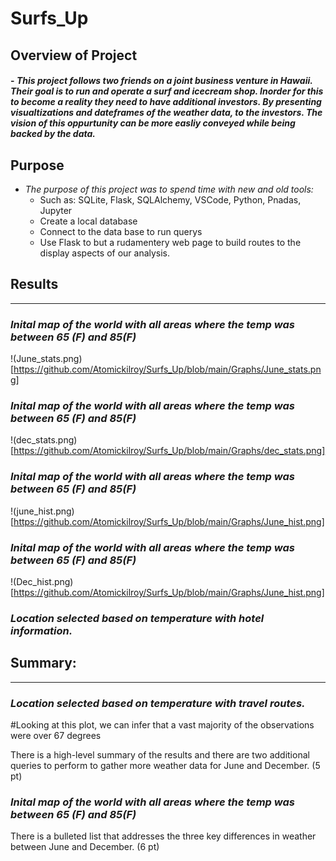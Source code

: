 # Surfs_Up

## Overview of Project
#### - *This project follows two friends on a joint business venture in Hawaii. Their goal is to run and operate a surf and icecream shop. Inorder for this to become a reality they need to have additional investors. By presenting visualtizations and dateframes of the weather data, to the investors. The vision of this oppurtunity can be more easliy conveyed while being backed by the data.* 

## Purpose

-  *The purpose of this project was to spend time with new and old tools:*
    - Such as: SQLite, Flask, SQLAlchemy, VSCode, Python, Pnadas, Jupyter
    - Create a local database 
    - Connect to the data base to run querys
    - Use Flask to but a rudamentery web page to build routes to the display aspects of our analysis.

## Results 
---
### ***Inital map of the world with all areas where the temp was between 65 (F) and 85(F)*** 
!(June_stats.png)[https://github.com/Atomickilroy/Surfs_Up/blob/main/Graphs/June_stats.png]


### ***Inital map of the world with all areas where the temp was between 65 (F) and 85(F)*** 
!(dec_stats.png)[https://github.com/Atomickilroy/Surfs_Up/blob/main/Graphs/dec_stats.png]


### ***Inital map of the world with all areas where the temp was between 65 (F) and 85(F)*** 
!(june_hist.png)[https://github.com/Atomickilroy/Surfs_Up/blob/main/Graphs/June_hist.png]


### ***Inital map of the world with all areas where the temp was between 65 (F) and 85(F)*** 
!(Dec_hist.png)[https://github.com/Atomickilroy/Surfs_Up/blob/main/Graphs/June_hist.png]


### *Location selected based on temperature with hotel information.* 

## Summary:
---
### ***Location selected based on temperature with travel routes.*** 

#Looking at this plot, we can infer that a vast majority of the observations were over 67 degrees



There is a high-level summary of the results and there are two additional queries to perform to gather more weather data for June and December. (5 pt)

### ***Inital map of the world with all areas where the temp was between 65 (F) and 85(F)*** 














There is a bulleted list that addresses the three key differences in weather between June and December. (6 pt)



